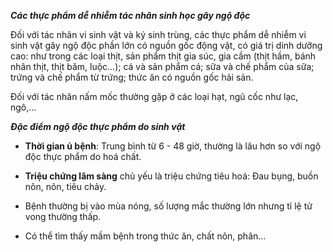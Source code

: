 ***Các thực phẩm dễ nhiễm tác nhân sinh học gây ngộ độc*** 

Đối với tác nhân vi sinh vật và ký sinh trùng, các thực phẩm dễ nhiễm vi sinh vật gây ngộ độc phần lớn có nguồn gốc động vật, có giá trị dinh dưỡng cao: như trong các loại thịt, sản phẩm thịt gia súc, gia cầm (thịt hầm, bánh nhân thịt, thịt băm, luộc...); cá và sản phẩm cá; sữa và chế phẩm của sữa; trứng và chế phẩm từ trứng; thức ăn có nguồn gốc hải sản.

Đối với tác nhân nấm mốc thường gặp ở các loại hạt, ngũ cốc như lạc, ngô,...

***Đặc điểm ngộ độc thực phẩm do sinh vật*** 

- **Thời gian ủ bệnh**: Trung bình từ 6 - 48 giờ, thường là lâu hơn so với ngộ độc thực phẩm do hoá chất.

- **Triệu chứng lâm sàng** chủ yếu là triệu chứng tiêu hoá: Đau bụng, buồn nôn, nôn, tiêu chảy.

- Bệnh thường bị vào mùa nóng, số lượng mắc thường lớn nhưng tỉ lệ tử vong thường thấp.

- Có thể tìm thấy mầm bệnh trong thức ăn, chất nôn, phân...